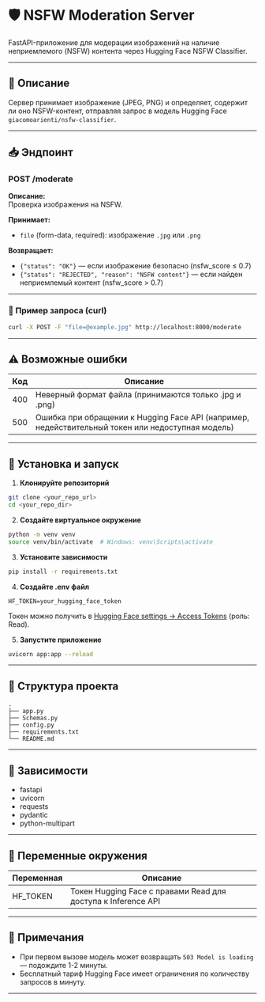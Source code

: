 

# 🛡️ NSFW Moderation Server

FastAPI-приложение для модерации изображений на наличие неприемлемого (NSFW) контента через Hugging Face NSFW Classifier.

---

## 🚀 Описание

Сервер принимает изображение (JPEG, PNG) и определяет, содержит ли оно NSFW-контент, отправляя запрос в модель Hugging Face `giacomoarienti/nsfw-classifier`.

---

## 📥 Эндпоинт

### POST /moderate

**Описание:**  
Проверка изображения на NSFW.

**Принимает:**

- `file` (form-data, required): изображение `.jpg` или `.png`

**Возвращает:**

- `{"status": "OK"}` — если изображение безопасно (nsfw_score ≤ 0.7)
- `{"status": "REJECTED", "reason": "NSFW content"}` — если найден неприемлемый контент (nsfw_score > 0.7)

---

### 🧪 Пример запроса (curl)

```bash
curl -X POST -F "file=@example.jpg" http://localhost:8000/moderate
````

---

## ⚠️ Возможные ошибки

| Код | Описание                                                                                          |
| --- | ------------------------------------------------------------------------------------------------- |
| 400 | Неверный формат файла (принимаются только .jpg и .png)                                            |
| 500 | Ошибка при обращении к Hugging Face API (например, недействительный токен или недоступная модель) |

---

## 🔧 Установка и запуск

1. **Клонируйте репозиторий**

```bash
git clone <your_repo_url>
cd <your_repo_dir>
```

2. **Создайте виртуальное окружение**

```bash
python -m venv venv
source venv/bin/activate  # Windows: venv\Scripts\activate
```

3. **Установите зависимости**

```bash
pip install -r requirements.txt
```

4. **Создайте .env файл**

```env
HF_TOKEN=your_hugging_face_token
```

Токен можно получить в [Hugging Face settings → Access Tokens](https://huggingface.co/settings/tokens) (роль: Read).

5. **Запустите приложение**

```bash
uvicorn app:app --reload
```

---

## 📂 Структура проекта

```
.
├── app.py
├── Schemas.py
├── config.py
├── requirements.txt
└── README.md
```

---

## 📌 Зависимости

* fastapi
* uvicorn
* requests
* pydantic
* python-multipart

---

## 🔑 Переменные окружения

| Переменная | Описание                                                      |
| ---------- | ------------------------------------------------------------- |
| HF\_TOKEN  | Токен Hugging Face с правами Read для доступа к Inference API |

---

## 📝 Примечания

* При первом вызове модель может возвращать `503 Model is loading` — подождите 1-2 минуты.
* Бесплатный тариф Hugging Face имеет ограничения по количеству запросов в минуту.

---
